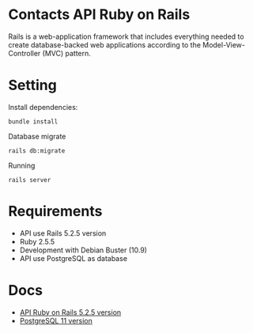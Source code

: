 # Contacts API Ruby on Rails

Rails is a web-application framework that includes everything needed to create database-backed web applications according to the Model-View-Controller (MVC) pattern.

# Setting

Install dependencies:

`bundle install`

Database migrate

`rails db:migrate`

Running

`rails server`

# Requirements

- API use Rails 5.2.5 version
- Ruby 2.5.5
- Development with Debian Buster (10.9)
- API use PostgreSQL as database

# Docs

- [API Ruby on Rails 5.2.5 version](https://api.rubyonrails.org/v5.2.5/)
- [PostgreSQL 11 version](https://www.postgresql.org/docs/11/index.html)
